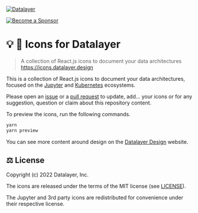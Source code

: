 [![Datalayer](https://assets.datalayer.design/datalayer-25.svg)](https://datalayer.io)

[![Become a Sponsor](https://img.shields.io/static/v1?label=Become%20a%20Sponsor&message=%E2%9D%A4&logo=GitHub&style=flat&color=1ABC9C)](https://github.com/sponsors/datalayer)

# 💡 🎉 Icons for Datalayer

> A collection of React.js icons to document your data architectures https://icons.datalayer.design

This is a collection of React.js icons to document your data architectures, focused on the [Jupyter](https://jupyter.org) and [Kubernetes](https://kubernetes.io) ecosystems.

Please open an [issue](https://github.com/datalayer/icons/issues) or a [pull request](https://github.com/datalayer/icons/pulls) to update, add... your icons or for any suggestion, question or claim about this repository content.

To preview the icons, run the following commands.

```bash
yarn
yarn preview
```

You can see more content around design on the [Datalayer Design](https://datalayer.design) website.

## ⚖️ License

Copyright (c) 2022 Datalayer, Inc.

The icons are released under the terms of the MIT license (see [LICENSE](./LICENSE)).

The Jupyter and 3rd party icons are redistributed for convenience under their respective license.
